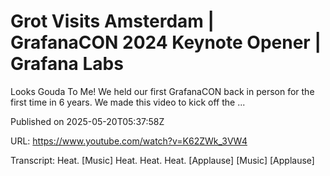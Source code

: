 # Grot Visits Amsterdam | GrafanaCON 2024 Keynote Opener | Grafana Labs

Looks Gouda To Me! We held our first GrafanaCON back in person for the first time in 6 years. We made this video to kick off the ...

Published on 2025-05-20T05:37:58Z

URL: https://www.youtube.com/watch?v=K62ZWk_3VW4

Transcript: Heat. [Music] Heat. Heat. Heat. [Applause] [Music] [Applause]

